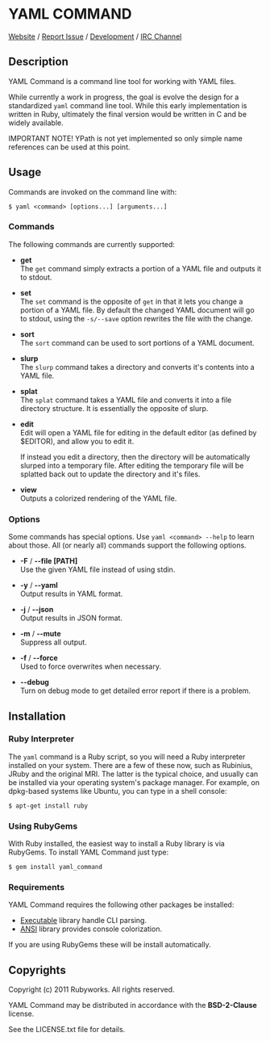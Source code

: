 # YAML COMMAND

[Website](http://rubyworks.github.com/yaml_command) /
[Report Issue](http://github.com/rubyworks/yaml_command/issues) /
[Development](http://github.com/rubyworks/yaml_command) /
[IRC Channel](irc://chat.us.freenode.net/rubyworks)


## Description

YAML Command is a command line tool for working with YAML files.

While currently a work in progress, the goal is evolve the design
for a standardized `yaml` command line tool. While this early
implementation is written in Ruby, ultimately the final version
would be written in C and be widely available.

IMPORTANT NOTE! YPath is not yet implemented so only simple name
references can be used at this point.


## Usage

Commands are invoked on the command line with:

    $ yaml <command> [options...] [arguments...]

### Commands

The following commands are currently supported:

* **get** <br/>
  The `get` command simply extracts a portion of a YAML file and outputs
  it to stdout.

* **set** <br/>
  The `set` command is the opposite of `get` in that it lets you change
  a portion of a YAML file. By default the changed YAML document will go
  to stdout, using the `-s/--save` option rewrites the file with the change.

* **sort** <br/>
  The `sort` command can be used to sort portions of a YAML document.

* **slurp** <br/>
  The `slurp` command takes a directory and converts it's contents into a YAML file.

* **splat** <br/>
  The `splat` command takes a YAML file and converts it into a file directory structure.
  It is essentially the opposite of slurp.

* **edit** <br/>
  Edit will open a YAML file for editing in the default editor (as defined by 
  $EDITOR), and allow you to edit it.

  If instead you edit a directory, then the directory will be automatically 
  slurped into a temporary file. After editing the temporary file will be
  splatted back out to update the directory and it's files.

* **view** <br/>
  Outputs a colorized rendering of the YAML file.

### Options

Some commands has special options. Use `yaml <command> --help` to learn about those.
All (or nearly all) commands support the following options.

* **-F** / **--file [PATH]** <br/>
  Use the given YAML file instead of using stdin.

* **-y** / **--yaml** <br/>
  Output results in YAML format.

* **-j** / **--json** <br/>
  Output results in JSON format.

* **-m** / **--mute** <br/>
  Suppress all output.

* **-f** / **--force** <br/>
  Used to force overwrites when necessary.

* **--debug** <br/>
  Turn on debug mode to get detailed error report if there is a problem.


## Installation

### Ruby Interpreter

The `yaml` command is a Ruby script, so you will need a Ruby interpreter installed on your system.
There are a few of these now, such as Rubinius, JRuby and the original MRI. The latter is the typical
choice, and usually can be installed via your operating system's package manager. For example, on
dpkg-based systems like Ubuntu, you can type in a shell console:

    $ apt-get install ruby

### Using RubyGems

With Ruby installed, the easiest way to install a Ruby library is via RubyGems. To install YAML Command
just type:

    $ gem install yaml_command

### Requirements

YAML Command requires the following other packages be installed:

* [Executable](http://rubyworks.github.com/executable) library handle CLI parsing.
* [ANSI](http://rubyworks.github.com/ansi) library provides console colorization.

If you are using RubyGems these will be install automatically.


## Copyrights

Copyright (c) 2011 Rubyworks. All rights reserved.

YAML Command may be distributed in accordance with the **BSD-2-Clause** license.

See the LICENSE.txt file for details.
